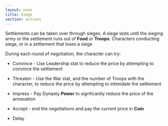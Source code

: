 ```yaml
---
layout: none
title: Siege
section: actions
---
```


Settlements can be taken over through sieges. A siege lasts until the sieging army or the settlement runs out of **Food** or **Troops**. Characters conducting siege, or in a settlement that loses a siege

During each round of negotiation, the character can try:

* Convince - Use Leadership stat to reduce the price by attempting to convince the settlement

* Threaten - Use the War stat, and the number of Troops with the character, to reduce the price by attempting to intimidate the settlement

* Impress - Pay Dynasty **Power** to signficantly reduce the price of the annexation

* Accept - end the negotiations and pay the current price in **Coin**

* Delay
  